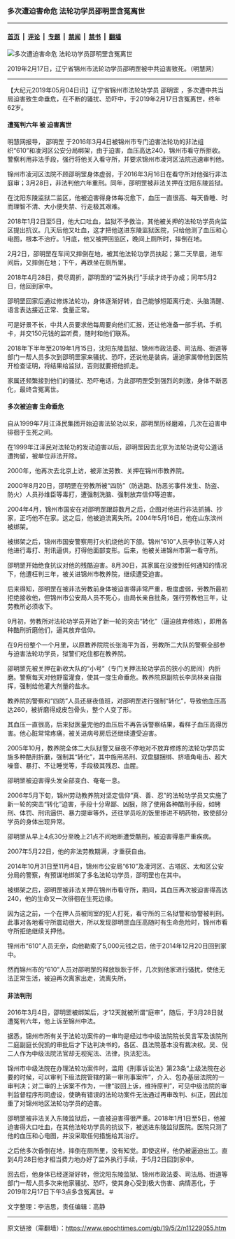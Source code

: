 ### 多次遭迫害命危 法轮功学员邵明罡含冤离世

---

#### [首页](../../../..?n11229055) &nbsp;|&nbsp; [评论](../../../../../epoch-comment?n11229055) &nbsp;|&nbsp; [专题](../../../../../epoch-special?n11229055) &nbsp;|&nbsp; [禁闻](../../../../../epoch-news?n11229055) &nbsp;|&nbsp; [禁书](../../../../../books?n11229055) &nbsp;|&nbsp; [翻墙](https://github.com/gfw-breaker/nogfw/blob/master/README.md?n11229055)


<div><img alt="多次遭迫害命危 法轮功学员邵明罡含冤离世" class="attachment-djy_600_400 size-djy_600_400 wp-post-image" src="https://i.epochtimes.com/assets/uploads/2019/05/4e75ce7bebd2fe07ab439a66970e1a0a.png"/>
<div class="caption">
 <p>
  2019年2月17日，辽宁省锦州市法轮功学员邵明罡被中共迫害致死。（明慧网）
 </p>
</div></div><hr/><div class="post_content" id="artbody" itemprop="articleBody">
 <!-- article content begin -->
 <p>
  【大纪元2019年05月04日讯】辽宁省锦州市法轮功学员
  <ok href="https://www.epochtimes.com/gb/tag/%E9%82%B5%E6%98%8E%E7%BD%A1.html">
   邵明罡
  </ok>
  ，多次遭中共当局迫害致生命垂危，在不断的骚扰、恐吓中，于2019年2月17日含冤离世，终年62岁。
 </p>
 <h4>
  <b>
   遭冤判六年 被
   <ok href="https://www.epochtimes.com/gb/tag/%E8%BF%AB%E5%AE%B3%E7%A6%BB%E4%B8%96.html">
    迫害离世
   </ok>
  </b>
 </h4>
 <p>
  明慧网报导，
  <ok href="https://www.epochtimes.com/gb/tag/%E9%82%B5%E6%98%8E%E7%BD%A1.html">
   邵明罡
  </ok>
  于2016年3月4日被锦州市专门迫害法轮功的非法组织“610”和凌河区公安分局绑架，由于迫害，血压高达240，锦州市看守所拒收。警察利用非法手段，强行将他关入看守所，并要求锦州市凌河区法院迅速审判他。
 </p>
 <p>
  锦州市凌河区法院不顾邵明罡身体虚弱，于2016年3月16日在看守所对他强行非法庭审；3月28日，非法判他六年重刑。同年，邵明罡被非法关押在沈阳东陵监狱。
 </p>
 <p>
  在沈阳东陵监狱二监区，他被迫害得身体每况愈下，血压一直很高、每天昏睡、时而理智不清、大小便失禁、行走极其艰难。
 </p>
 <p>
  2018年1月2日至5日，他大口吐血，监狱不予救治，其他被关押的法轮功学员向监区提出抗议。几天后他又吐血，这才把他送进东陵监狱医院，只给他测了血压和心电图，根本不治疗。1月底，他又被押回监区，晚间上厕所时，摔倒在地。
 </p>
 <p>
  2月2日，邵明罡在车间又摔倒在地，被其他法轮功学员扶起；第二天早晨，进车间后，又摔倒在地；下午，再跌坐在厕所里。
 </p>
 <p>
  2018年4月28日，费尽周折，邵明罡的“监外执行”手续才终于办成；同年5月2日，他回到家中。
 </p>
 <p>
  邵明罡回家后通过修炼法轮功，身体逐渐好转，自己能够短距离行走、头脑清醒、语言表达接近正常、食量正常。
 </p>
 <p>
  可是好景不长，中共人员要求他每周要向他们汇报，还让他准备一部手机、手机卡，并交150元钱的监听费，随时和他们联系。
 </p>
 <p>
  2018年下半年至2019年1月15日，沈阳东陵监狱、锦州市政法委、司法局、街道等部门一帮人员多次到邵明罡家来骚扰、恐吓，还说他是装病，逼迫家属带他到医院开检查证明，将结果给监狱，否则就要把他抓走。
 </p>
 <p>
  家属还频繁接到他们的骚扰、恐吓电话，为此邵明罡受到强烈的刺激，身体不断恶化，最终含冤离世。
 </p>
 <h4>
  <b>
   多次被迫害 生命垂危
  </b>
 </h4>
 <p>
  自从1999年7月江泽民集团开始迫害法轮功以来，邵明罡历经磨难，几次在迫害中徘徊于生死之间。
 </p>
 <p>
  在1999年江泽民对法轮功的发动迫害以后，邵明罡因去北京为法轮功说句公道话遭拘留，被单位非法开除。
 </p>
 <p>
  2000年，他再次去北京上访，被非法劳教、关押在锦州市教养院。
 </p>
 <p>
  2000年8月20日，邵明罡在劳教所被“四防”（防逃跑、防恶劣事件发生、防盗、防火）人员孙维臣等毒打，遭强制洗脑、强制放弃信仰等迫害。
 </p>
 <p>
  2004年4月，锦州市国安在对邵明罡跟踪数月之后，企图对他进行非法抓捕、抄家，正巧他不在家。这之后，他被迫流离失所。2004年5月16日，他在山东滨州被绑架。
 </p>
 <p>
  被绑架之后，锦州市国安警察用打火机烧他的下颌。锦州“610”人员李协江等人对他进行毒打、刑讯逼供，打得他面部变形。后来，他被关进锦州市第一看守所。
 </p>
 <p>
  邵明罡开始绝食抗议对他的残酷迫害。8月30日，其家属在没接到任何通知的情况下，他遭枉判三年，被关进锦州市教养院，继续遭受迫害。
 </p>
 <p>
  后来得知，邵明罡在被非法劳教前身体被迫害得非常严重，极度虚弱，劳教所最初拒绝接收他，但锦州市公安局人员不死心，由局长亲自批条，强行劳教他三年，让劳教所必须收下。
 </p>
 <p>
  9月初，劳教所对法轮功学员开始了新一轮的突击“转化”（逼迫放弃修炼），即用各种酷刑折磨他们，逼其放弃信仰。
 </p>
 <p>
  在9月份整个一个月里，以原教养院院长张海平为首，劳教所二大队的警察全部参与迫害法轮功学员，狱警们吃住都在教养院。
 </p>
 <p>
  邵明罡先被关押在新收大队的“小号”（专门关押法轮功学员的狭小的房间）内折磨。警察每天对他野蛮灌食，使其一度生命垂危。教养院原副院长李凤林亲自指挥，强制给他灌大剂量的盐水。
 </p>
 <p>
  教养院的警察和“四防”人员还昼夜值班，对邵明罡进行强制“转化”，导致他血压高达260，被折磨得成皮包骨头，整个人变了形。
 </p>
 <p>
  其血压一直很高，后来狱医量完他的血压后不再告诉警察结果，看样子血压高得厉害。他心脏常常疼痛，被关进病号房后还继续遭受迫害。
 </p>
 <p>
  2005年10月，教养院全体二大队狱警又昼夜不停地对不放弃修炼的法轮功学员实施多种酷刑折磨，强制其“转化”，其中施用吊刑、双盘腿捆绑、挤墙角电击、超大噪音、暴打、不让睡觉等，手段极其残忍、血腥。
 </p>
 <p>
  邵明罡被迫害得头发全部变白、奄奄一息。
 </p>
 <p>
  2006年5月下旬，锦州劳动教养院对坚定信仰“真、善、忍”的法轮功学员又实施了新一轮的突击“转化”迫害，手段十分卑鄙、凶狠，除了使用各种酷刑手段，如铐刑、体罚、刑讯逼供、暴力提审等外，还往学员吃的饭里掺进不明药物，致使部分学员的身体出现异常。
 </p>
 <p>
  邵明罡从早上4点30分至晚上21点不间地断遭受酷刑，被迫害得患严重疾病。
 </p>
 <p>
  2007年5月22日，他的非法劳教期满，才重获自由。
 </p>
 <p>
  2014年10月31日至11月4日，锦州市公安局“610”及凌河区、古塔区、太和区公安分局的警察，有预谋地绑架了多名法轮功学员，邵明罡也在其中。
 </p>
 <p>
  被绑架之后，邵明罡被非法关押在锦州市看守所，期间，其血压再次被迫害得高达240，他的生命又一次徘徊在生死边缘。
 </p>
 <p>
  因为这之前，一个在押人员被同室的犯人打死，看守所的三名狱警和协警被判刑。此事对各地看守所震动很大，所以发现邵明罡血压高随时有生命危险时，锦州市看守所拒绝继续关押他。
 </p>
 <p>
  锦州市“610”人员无奈，向他勒索了5,000元钱之后，他于2014年12月20日回到家中。
 </p>
 <p>
  然而锦州市的“610”人员对邵明罡的释放耿耿于怀，几次到他家进行骚扰，使他无法正常生活，被迫再次离家出走，流离失所。
 </p>
 <h4>
  <ok href="https://www.epochtimes.com/gb/tag/%E9%9D%9E%E6%B3%95%E5%88%A4%E5%88%91.html">
   非法判刑
  </ok>
 </h4>
 <p>
  2016年3月4日，邵明罡被绑架后，才12天就被所谓“庭审”，随后，于3月28日就遭冤判六年，他上诉至锦州中法。
 </p>
 <p>
  据悉，锦州市所有关于法轮功案件的一审均是经过市中级法院院长吴言军及该院刑二庭副庭长倪凯的审批后才下达判决书的，各区、县法院基本没有裁决权。吴、倪二人作为中级法院法官却无视宪法、法律，执法犯法。
 </p>
 <p>
  锦州市中级法院在办理法轮功案件时，滥用《刑事诉讼法》第23条“上级法院在必要的时候，可以审判下级法院管辖的第一审刑事案件”，介入、包办基层法院的一审判决；对二审的上诉案不作为，一律“驳回上诉，维持原判”，可见中级法院的审判监督程序形同虚设，使确有错误的法轮功案件无法通过再审改判、纠正，因此加重了对锦州地区法轮功学员的迫害。
 </p>
 <p>
  邵明罡被非法关入东陵监狱后，一直被迫害得很严重。2018年1月1日至5日，他被迫害得大口吐血，在其他法轮功学员的抗议下，被送进东陵监狱医院。医院只测了他的血压和心电图，并没采取任何措施给其治疗。
 </p>
 <p>
  之后他多次昏倒在地，摔倒在厕所里，没有知觉。即使这样，他仍被逼迫出工。直到4月28日他才相当费力地办好了监外执行手续，于5月2日回到家中。
 </p>
 <p>
  回去后，他身体已经逐渐好转，但沈阳东陵监狱、锦州市政法委、司法局、街道等部门一帮人员多次来他家骚扰、恐吓，使其身心受到极大伤害、病情恶化，于2019年2月17日下午3点多含冤离世。＃
 </p>
 <p>
  文字整理：李洁思，责任编辑：高静
 </p>
 <!-- article content end -->
 <div id="below_article_ad">
 </div>
</div>


---

原文链接（需翻墙）：https://www.epochtimes.com/gb/19/5/2/n11229055.htm